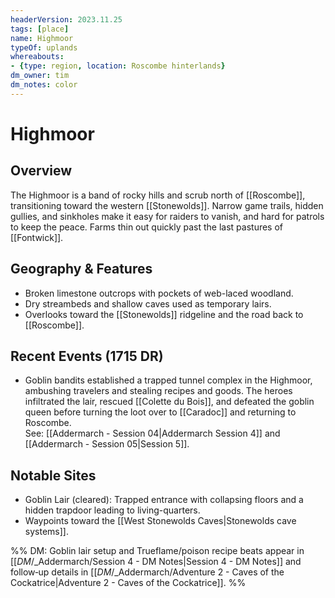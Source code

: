 ```yaml
---
headerVersion: 2023.11.25
tags: [place]
name: Highmoor
typeOf: uplands
whereabouts:
- {type: region, location: Roscombe hinterlands}
dm_owner: tim
dm_notes: color
---
```

# Highmoor

## Overview
The Highmoor is a band of rocky hills and scrub north of [[Roscombe]], transitioning toward the western [[Stonewolds]]. Narrow game trails, hidden gullies, and sinkholes make it easy for raiders to vanish, and hard for patrols to keep the peace. Farms thin out quickly past the last pastures of [[Fontwick]].

## Geography & Features
- Broken limestone outcrops with pockets of web-laced woodland.  
- Dry streambeds and shallow caves used as temporary lairs.  
- Overlooks toward the [[Stonewolds]] ridgeline and the road back to [[Roscombe]].

## Recent Events (1715 DR)
- Goblin bandits established a trapped tunnel complex in the Highmoor, ambushing travelers and stealing recipes and goods. The heroes infiltrated the lair, rescued [[Colette du Bois]], and defeated the goblin queen before turning the loot over to [[Caradoc]] and returning to Roscombe.  
  See: [[Addermarch - Session 04|Addermarch Session 4]] and [[Addermarch - Session 05|Session 5]].

## Notable Sites
- Goblin Lair (cleared): Trapped entrance with collapsing floors and a hidden trapdoor leading to living-quarters.  
- Waypoints toward the [[West Stonewolds Caves|Stonewolds cave systems]].

%% DM: Goblin lair setup and Trueflame/poison recipe beats appear in [[_DM_/_Addermarch/Session 4 - DM Notes|Session 4 - DM Notes]] and follow‑up details in [[_DM_/_Addermarch/Adventure 2 - Caves of the Cockatrice|Adventure 2 - Caves of the Cockatrice]]. %%
